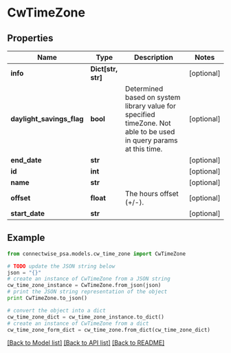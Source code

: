 # CwTimeZone


## Properties
Name | Type | Description | Notes
------------ | ------------- | ------------- | -------------
**info** | **Dict[str, str]** |  | [optional] 
**daylight_savings_flag** | **bool** | Determined based on system library value for specified timeZone.             Not able to be used in query params at this time. | [optional] 
**end_date** | **str** |  | [optional] 
**id** | **int** |  | [optional] 
**name** | **str** |  | [optional] 
**offset** | **float** | The hours offset (+/-). | [optional] 
**start_date** | **str** |  | [optional] 

## Example

```python
from connectwise_psa.models.cw_time_zone import CwTimeZone

# TODO update the JSON string below
json = "{}"
# create an instance of CwTimeZone from a JSON string
cw_time_zone_instance = CwTimeZone.from_json(json)
# print the JSON string representation of the object
print CwTimeZone.to_json()

# convert the object into a dict
cw_time_zone_dict = cw_time_zone_instance.to_dict()
# create an instance of CwTimeZone from a dict
cw_time_zone_form_dict = cw_time_zone.from_dict(cw_time_zone_dict)
```
[[Back to Model list]](../README.md#documentation-for-models) [[Back to API list]](../README.md#documentation-for-api-endpoints) [[Back to README]](../README.md)


